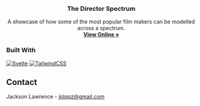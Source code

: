 <a name="readme-top"></a>

<br />
<div align="center">
  <h3 align="center">The Director Spectrum</h3>

  <p align="center">
    A showcase of how some of the most popular film makers can be modelled across a spectrum. 
    <br />
    <a href="https://thedirectorspectrum.vercel.app/"><strong>View Online »</strong></a>
  </p>
</div>

### Built With
[![Svelte]][Svelte-url]
[![TailwindCSS]][TailwindCSS-url]

## Contact

Jackson Lawrence - jplqqz@gmail.com
<!-- MARKDOWN LINKS & IMAGES -->
[Svelte]: https://img.shields.io/badge/svelte-%23f1413d.svg?style=for-the-badge&logo=svelte&logoColor=white
[Svelte-url]: https://svelte.dev/
[TailwindCSS]: https://img.shields.io/badge/tailwindcss-%2338B2AC.svg?style=for-the-badge&logo=tailwind-css&logoColor=white
[TailwindCSS-url]: https://tailwindcss.com/
